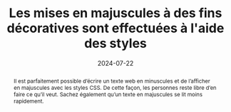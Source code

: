 ---
N: '187'
Rubrique: Présentation
title: Les mises en majuscules à des fins décoratives sont effectuées à l'aide des
  styles
detail: 
abstract: Il est parfaitement possible d’écrire un texte web en minuscules et de l’afficher en majuscules avec les styles CSS. De cette façon, les personnes reste libre d’en faire ce qu’il veut. Sachez également qu’un texte en majuscules se lit moins rapidement.
categories: [" Présentation"]
agrege: O4187-E066
opquast: '4 187'
indiceebook: '66'
description: "Règle n° 066"
before: "065"
weight: "066"
after: "067"
actif: '1'
layout: rules
date: 2024-07-22
tags: ["accessibilité", ""]
objectif: ["Permettre un copier-coller des contenus indépendamment de la mise en forme entièrement en majuscules.", "Faciliter l'adaptation de la mise en forme pour les utilisateurs ayant des difficultés de lecture des textes entièrement en majuscules."]
Meo: ["Saisir les contenus HTML en respectant l'usage typographique pour les majuscules (début de phrase, noms propres, etc.).", "Utiliser la propriété CSS text-transform avec la valeur uppercase pour gérer les mises en majuscules décoratives."]
Controle: ["Désactiver le support des styles du site dans le navigateur ;", "
Identifier les textes qui apparaissent en majuscules lorsque les styles sont désactivés ;", "
Vérifier que l'usage des majuscules respecte le cadre des conventions typographiques de la langue utilisée. Par exemple : les sigles ou noms d'auteurs dans une bibliographie peuvent être en majuscules."
]
epubcheck: 
ace: 
humancheck: true
Source: ["Opquast"]
Referentiel: [""]
Steps: ["conception", ""]
---